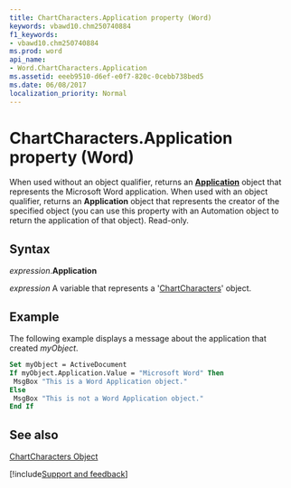 ```yaml
---
title: ChartCharacters.Application property (Word)
keywords: vbawd10.chm250740884
f1_keywords:
- vbawd10.chm250740884
ms.prod: word
api_name:
- Word.ChartCharacters.Application
ms.assetid: eeeb9510-d6ef-e0f7-820c-0cebb738bed5
ms.date: 06/08/2017
localization_priority: Normal
---
```



# ChartCharacters.Application property (Word)

When used without an object qualifier, returns an  **[Application](Word.Application.md)** object that represents the Microsoft Word application. When used with an object qualifier, returns an **Application** object that represents the creator of the specified object (you can use this property with an Automation object to return the application of that object). Read-only.


## Syntax

_expression_.**Application**

_expression_ A variable that represents a '[ChartCharacters](Word.ChartCharacters.md)' object.


## Example

The following example displays a message about the application that created _myObject_.


```vb
Set myObject = ActiveDocument 
If myObject.Application.Value = "Microsoft Word" Then 
 MsgBox "This is a Word Application object." 
Else 
 MsgBox "This is not a Word Application object." 
End If
```


## See also


[ChartCharacters Object](Word.ChartCharacters.md)

[!include[Support and feedback](~/includes/feedback-boilerplate.md)]